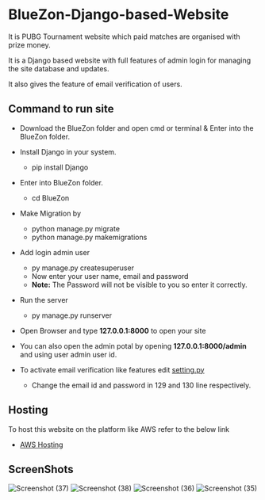 # BlueZon-Django-based-Website
It is PUBG Tournament website which paid matches are organised with prize money.

It is a Django based website with full features of admin login for managing the site database and updates.

It also gives the feature of email verification of users.

## Command to run site
* Download the BlueZon folder and open cmd or terminal & Enter into the BlueZon folder.

* Install Django in your system.
  - pip install Django

* Enter into BlueZon folder.
  - cd BlueZon

* Make Migration by
  - python manage.py migrate
  - python manage.py makemigrations
  
* Add login admin user
  - py manage.py createsuperuser
  - Now enter your user name, email and password
  - **Note:** The Password will not be visible to you so enter it correctly.

* Run the server
  - py manage.py runserver
  
* Open Browser and type  **127.0.0.1:8000** to open your site

* You can also open the admin potal by opening **127.0.0.1:8000/admin** and using user admin user id.

* To activate email verification like features edit [setting.py](https://github.com/AkiiSinghal/BlueZon-Django-based-Website/blob/master/BlueZon/gamers/settings.py)
  - Change the email id and password in 129 and 130 line respectively.
  
## Hosting
To host this website on the platform like AWS refer to the below link
* [AWS Hosting](https://youtu.be/OLS0XD6oINA)

## ScreenShots
![Screenshot (37)](https://user-images.githubusercontent.com/42001728/61988375-fe73b400-b03d-11e9-8f9c-fa821717245b.png)
![Screenshot (38)](https://user-images.githubusercontent.com/42001728/61988372-fddb1d80-b03d-11e9-8f33-4367fdcea34e.png)
![Screenshot (36)](https://user-images.githubusercontent.com/42001728/61988374-fe73b400-b03d-11e9-966b-78efe81aefbc.png)
![Screenshot (35)](https://user-images.githubusercontent.com/42001728/61988373-fe73b400-b03d-11e9-8199-8b979bef79f4.png)
